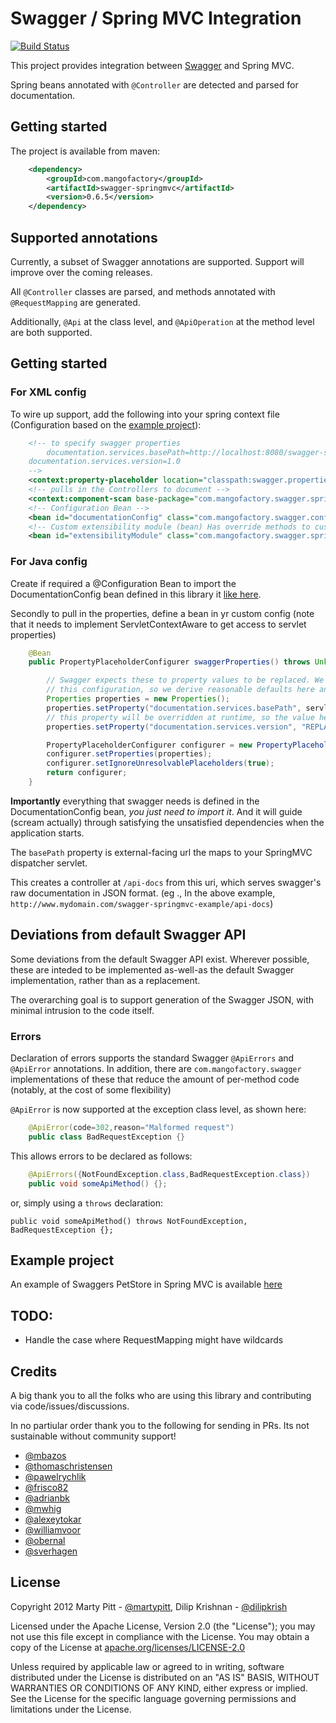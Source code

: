 # Swagger / Spring MVC Integration

[![Build Status](https://travis-ci.org/adrianbk/swagger-springmvc.png?branch=master)](https://travis-ci.org/adrianbk/swagger-springmvc)

This project provides integration between [Swagger](https://github.com/wordnik/swagger-core) and Spring MVC.

Spring beans annotated with `@Controller` are detected and parsed for documentation.

## Getting started
The project is available from maven:
```xml
	<dependency>
  		<groupId>com.mangofactory</groupId>
  		<artifactId>swagger-springmvc</artifactId>
  		<version>0.6.5</version>
	</dependency>
```	

## Supported annotations
Currently, a subset of Swagger annotations are supported.  Support will improve over the coming releases.

All `@Controller` classes are parsed, and methods annotated with `@RequestMapping` are generated.
  
Additionally, `@Api` at the class level, and `@ApiOperation` at the method level are both supported.
			
## Getting started

### For XML config

To wire up support, add the following into your spring context file (Configuration based on the [example project](https://github.com/martypitt/swagger-springmvc-example)):

```xml
    <!-- to specify swagger properties
    	documentation.services.basePath=http://localhost:8080/swagger-springmvc-test
	documentation.services.version=1.0
    --> 
    <context:property-placeholder location="classpath:swagger.properties" /> 
    <!-- pulls in the Controllers to document -->
    <context:component-scan base-package="com.mangofactory.swagger.springmvc.example" />
    <!-- Configuration Bean -->
    <bean id="documentationConfig" class="com.mangofactory.swagger.configuration.DocumentationConfig"/>
    <!-- Custom extensibility module (bean) Has override methods to customize the document generation-->
    <bean id="extensibilityModule" class="com.mangofactory.swagger.springmvc.example.config.ExampleExtensibilityModule" />

```

### For Java config
Create if required a @Configuration Bean to import the DocumentationConfig bean defined in this library it [like here](https://github.com/martypitt/swagger-springmvc-example/blob/master/src/main/java/com/mangofactory/swagger/springmvc/example/config/CustomDocumentationConfig.java).

Secondly to pull in the properties, define a bean in yr custom config (note that it needs to implement ServletContextAware to get access to servlet properties)

```java
    @Bean
    public PropertyPlaceholderConfigurer swaggerProperties() throws UnknownHostException {

        // Swagger expects these to property values to be replaced. We don't want to propagate these to consumers of
        // this configuration, so we derive reasonable defaults here and configure the properties programmatically.
        Properties properties = new Properties();
        properties.setProperty("documentation.services.basePath", servletContext.getContextPath());
        // this property will be overridden at runtime, so the value here doesn't matter
        properties.setProperty("documentation.services.version", "REPLACE-ME");

        PropertyPlaceholderConfigurer configurer = new PropertyPlaceholderConfigurer();
        configurer.setProperties(properties);
        configurer.setIgnoreUnresolvablePlaceholders(true);
        return configurer;
    }
```
**Importantly** everything that swagger needs is defined in the DocumentationConfig bean, *you just need to import it*. And it will guide (scream actually) through satisfying the unsatisfied dependencies when the application starts.

The `basePath` property is external-facing url the maps to your SpringMVC dispatcher servlet.

This creates a controller at `/api-docs` from this uri, which serves swagger's raw documentation in JSON format.  (eg
., In the above example,  `http://www.mydomain.com/swagger-springmvc-example/api-docs`)

## Deviations from default Swagger API
Some deviations from the default Swagger API exist.  Wherever possible, these are inteded to be implemented as-well-as the default Swagger implementation, rather than as a replacement.

The overarching goal is to support generation of the Swagger JSON, with minimal intrusion to the code itself.

### Errors
Declaration of errors supports the standard Swagger `@ApiErrors` and `@ApiError` annotations.
In addition, there are `com.mangofactory.swagger` implementations of these that reduce the amount of per-method code (notably, at the cost of some flexibility)

`@ApiError` is now supported at the exception class level, as shown here:

```java
    @ApiError(code=302,reason="Malformed request")
    public class BadRequestException {}
```

This allows errors to be declared as follows:

```java
	@ApiErrors({NotFoundException.class,BadRequestException.class})
	public void someApiMethod() {};
```

or, simply using a `throws` declaration:

	public void someApiMethod() throws NotFoundException, BadRequestException {};

## Example project
An example of Swaggers PetStore in Spring MVC is available [here](https://github.com/martypitt/swagger-springmvc-example)

## TODO:
- Handle the case where RequestMapping might have wildcards

## Credits

A big thank you to all the folks who are using this library and contributing via code/issues/discussions. 

In no partiular order thank you to the following for sending in PRs. Its not sustainable without community support!
- [@mbazos](https://github.com/mbazos)
- [@thomaschristensen](https://github.com/thomaschristensen)
- [@pawelrychlik](https://github.com/pawelrychlik)
- [@frisco82](https://github.com/frisco82)
- [@adrianbk](https://github.com/adrianbk)
- [@mwhig](https://github.com/mwhig)
- [@alexeytokar](https://github.com/alexeytokar)
- [@williamvoor](https://github.com/williamvoor)
- [@obernal](https://github.com/obernal)
- [@sverhagen](https://github.com/sverhagen)

License
-------

Copyright 2012 Marty Pitt - [@martypitt](https://github.com/martypitt), Dilip Krishnan - [@dilipkrish](https://github.com/dilipkrish)

Licensed under the Apache License, Version 2.0 (the "License");
you may not use this file except in compliance with the License.
You may obtain a copy of the License at [apache.org/licenses/LICENSE-2.0](http://www.apache.org/licenses/LICENSE-2.0)

Unless required by applicable law or agreed to in writing, software
distributed under the License is distributed on an "AS IS" BASIS,
WITHOUT WARRANTIES OR CONDITIONS OF ANY KIND, either express or implied.
See the License for the specific language governing permissions and
limitations under the License.

